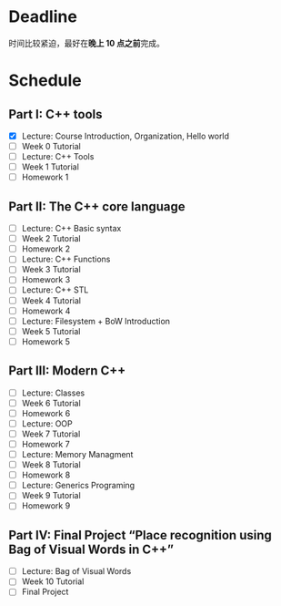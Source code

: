 # Deadline

时间比较紧迫，最好在**晚上 10 点之前**完成。

# Schedule

## Part I: C++ tools

- [x] Lecture: Course Introduction, Organization, Hello world
- [ ] Week 0 Tutorial
- [ ] Lecture: C++ Tools
- [ ] Week 1 Tutorial
- [ ] Homework 1

## Part II: The C++ core language

- [ ] Lecture: C++ Basic syntax
- [ ] Week 2 Tutorial
- [ ] Homework 2
- [ ] Lecture: C++ Functions
- [ ] Week 3 Tutorial
- [ ] Homework 3
- [ ] Lecture: C++ STL
- [ ] Week 4 Tutorial
- [ ] Homework 4
- [ ] Lecture: Filesystem + BoW Introduction
- [ ] Week 5 Tutorial
- [ ] Homework 5

## Part III: Modern C++

- [ ] Lecture: Classes
- [ ] Week 6 Tutorial
- [ ] Homework 6
- [ ] Lecture: OOP
- [ ] Week 7 Tutorial
- [ ] Homework 7
- [ ] Lecture: Memory Managment
- [ ] Week 8 Tutorial
- [ ] Homework 8
- [ ] Lecture: Generics Programing
- [ ] Week 9 Tutorial
- [ ] Homework 9

## Part IV: Final Project “Place recognition using Bag of Visual Words in C++”

- [ ] Lecture: Bag of Visual Words
- [ ] Week 10 Tutorial
- [ ] Final Project
